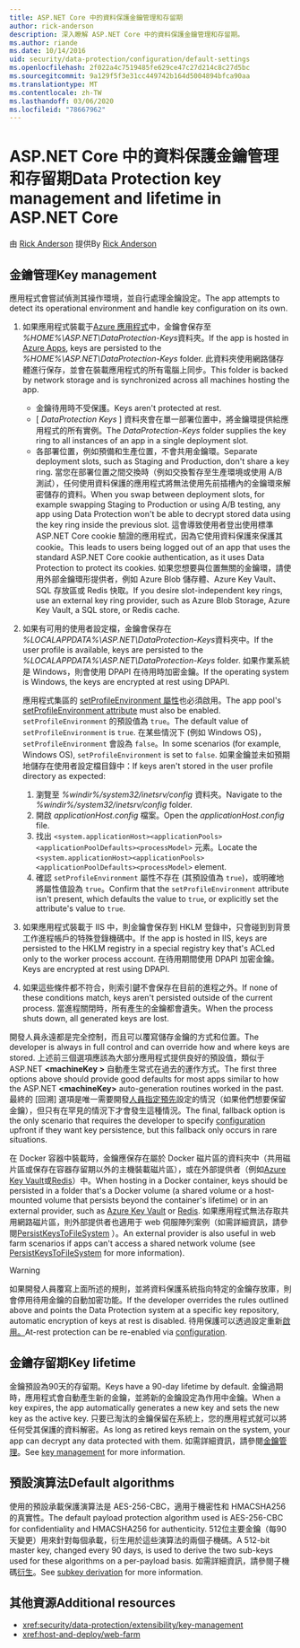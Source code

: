 ```yaml
---
title: ASP.NET Core 中的資料保護金鑰管理和存留期
author: rick-anderson
description: 深入瞭解 ASP.NET Core 中的資料保護金鑰管理和存留期。
ms.author: riande
ms.date: 10/14/2016
uid: security/data-protection/configuration/default-settings
ms.openlocfilehash: 2f022a4c7519485fe629ce47c27d214c8c27d5bc
ms.sourcegitcommit: 9a129f5f3e31cc449742b164d5004894bfca90aa
ms.translationtype: MT
ms.contentlocale: zh-TW
ms.lasthandoff: 03/06/2020
ms.locfileid: "78667962"
---
```

# <a name="data-protection-key-management-and-lifetime-in-aspnet-core"></a><span data-ttu-id="463aa-103">ASP.NET Core 中的資料保護金鑰管理和存留期</span><span class="sxs-lookup"><span data-stu-id="463aa-103">Data Protection key management and lifetime in ASP.NET Core</span></span>

<span data-ttu-id="463aa-104">由 [Rick Anderson](https://twitter.com/RickAndMSFT) 提供</span><span class="sxs-lookup"><span data-stu-id="463aa-104">By [Rick Anderson](https://twitter.com/RickAndMSFT)</span></span>

## <a name="key-management"></a><span data-ttu-id="463aa-105">金鑰管理</span><span class="sxs-lookup"><span data-stu-id="463aa-105">Key management</span></span>

<span data-ttu-id="463aa-106">應用程式會嘗試偵測其操作環境，並自行處理金鑰設定。</span><span class="sxs-lookup"><span data-stu-id="463aa-106">The app attempts to detect its operational environment and handle key configuration on its own.</span></span>

1. <span data-ttu-id="463aa-107">如果應用程式裝載于[Azure 應用程式](https://azure.microsoft.com/services/app-service/)中，金鑰會保存至 *%HOME%\ASP.NET\DataProtection-Keys*資料夾。</span><span class="sxs-lookup"><span data-stu-id="463aa-107">If the app is hosted in [Azure Apps](https://azure.microsoft.com/services/app-service/), keys are persisted to the *%HOME%\ASP.NET\DataProtection-Keys* folder.</span></span> <span data-ttu-id="463aa-108">此資料夾使用網路儲存體進行保存，並會在裝載應用程式的所有電腦上同步。</span><span class="sxs-lookup"><span data-stu-id="463aa-108">This folder is backed by network storage and is synchronized across all machines hosting the app.</span></span>
   * <span data-ttu-id="463aa-109">金鑰待用時不受保護。</span><span class="sxs-lookup"><span data-stu-id="463aa-109">Keys aren't protected at rest.</span></span>
   * <span data-ttu-id="463aa-110">[ *DataProtection Keys* ] 資料夾會在單一部署位置中，將金鑰環提供給應用程式的所有實例。</span><span class="sxs-lookup"><span data-stu-id="463aa-110">The *DataProtection-Keys* folder supplies the key ring to all instances of an app in a single deployment slot.</span></span>
   * <span data-ttu-id="463aa-111">各部署位置，例如預備和生產位置，不會共用金鑰環。</span><span class="sxs-lookup"><span data-stu-id="463aa-111">Separate deployment slots, such as Staging and Production, don't share a key ring.</span></span> <span data-ttu-id="463aa-112">當您在部署位置之間交換時（例如交換暫存至生產環境或使用 A/B 測試），任何使用資料保護的應用程式將無法使用先前插槽內的金鑰環來解密儲存的資料。</span><span class="sxs-lookup"><span data-stu-id="463aa-112">When you swap between deployment slots, for example swapping Staging to Production or using A/B testing, any app using Data Protection won't be able to decrypt stored data using the key ring inside the previous slot.</span></span> <span data-ttu-id="463aa-113">這會導致使用者登出使用標準 ASP.NET Core cookie 驗證的應用程式，因為它使用資料保護來保護其 cookie。</span><span class="sxs-lookup"><span data-stu-id="463aa-113">This leads to users being logged out of an app that uses the standard ASP.NET Core cookie authentication, as it uses Data Protection to protect its cookies.</span></span> <span data-ttu-id="463aa-114">如果您想要與位置無關的金鑰環，請使用外部金鑰環形提供者，例如 Azure Blob 儲存體、Azure Key Vault、SQL 存放區或 Redis 快取。</span><span class="sxs-lookup"><span data-stu-id="463aa-114">If you desire slot-independent key rings, use an external key ring provider, such as Azure Blob Storage, Azure Key Vault, a SQL store, or Redis cache.</span></span>

1. <span data-ttu-id="463aa-115">如果有可用的使用者設定檔，金鑰會保存在 *%LOCALAPPDATA%\ASP.NET\DataProtection-Keys*資料夾中。</span><span class="sxs-lookup"><span data-stu-id="463aa-115">If the user profile is available, keys are persisted to the *%LOCALAPPDATA%\ASP.NET\DataProtection-Keys* folder.</span></span> <span data-ttu-id="463aa-116">如果作業系統是 Windows，則會使用 DPAPI 在待用時加密金鑰。</span><span class="sxs-lookup"><span data-stu-id="463aa-116">If the operating system is Windows, the keys are encrypted at rest using DPAPI.</span></span>

   <span data-ttu-id="463aa-117">應用程式集區的 [setProfileEnvironment 屬性](/iis/configuration/system.applicationhost/applicationpools/add/processmodel#configuration)也必須啟用。</span><span class="sxs-lookup"><span data-stu-id="463aa-117">The app pool's [setProfileEnvironment attribute](/iis/configuration/system.applicationhost/applicationpools/add/processmodel#configuration) must also be enabled.</span></span> <span data-ttu-id="463aa-118">`setProfileEnvironment` 的預設值為 `true`。</span><span class="sxs-lookup"><span data-stu-id="463aa-118">The default value of `setProfileEnvironment` is `true`.</span></span> <span data-ttu-id="463aa-119">在某些情況下 (例如 Windows OS)，`setProfileEnvironment` 會設為 `false`。</span><span class="sxs-lookup"><span data-stu-id="463aa-119">In some scenarios (for example, Windows OS), `setProfileEnvironment` is set to `false`.</span></span> <span data-ttu-id="463aa-120">如果金鑰並未如預期地儲存在使用者設定檔目錄中：</span><span class="sxs-lookup"><span data-stu-id="463aa-120">If keys aren't stored in the user profile directory as expected:</span></span>

   1. <span data-ttu-id="463aa-121">瀏覽至 *%windir%/system32/inetsrv/config* 資料夾。</span><span class="sxs-lookup"><span data-stu-id="463aa-121">Navigate to the *%windir%/system32/inetsrv/config* folder.</span></span>
   1. <span data-ttu-id="463aa-122">開啟 *applicationHost.config* 檔案。</span><span class="sxs-lookup"><span data-stu-id="463aa-122">Open the *applicationHost.config* file.</span></span>
   1. <span data-ttu-id="463aa-123">找出 `<system.applicationHost><applicationPools><applicationPoolDefaults><processModel>` 元素。</span><span class="sxs-lookup"><span data-stu-id="463aa-123">Locate the `<system.applicationHost><applicationPools><applicationPoolDefaults><processModel>` element.</span></span>
   1. <span data-ttu-id="463aa-124">確認 `setProfileEnvironment` 屬性不存在 (其預設值為 `true`)，或明確地將屬性值設為 `true`。</span><span class="sxs-lookup"><span data-stu-id="463aa-124">Confirm that the `setProfileEnvironment` attribute isn't present, which defaults the value to `true`, or explicitly set the attribute's value to `true`.</span></span>

1. <span data-ttu-id="463aa-125">如果應用程式裝載于 IIS 中，則金鑰會保存到 HKLM 登錄中，只會碰到到背景工作進程帳戶的特殊登錄機碼中。</span><span class="sxs-lookup"><span data-stu-id="463aa-125">If the app is hosted in IIS, keys are persisted to the HKLM registry in a special registry key that's ACLed only to the worker process account.</span></span> <span data-ttu-id="463aa-126">在待用期間使用 DPAPI 加密金鑰。</span><span class="sxs-lookup"><span data-stu-id="463aa-126">Keys are encrypted at rest using DPAPI.</span></span>

1. <span data-ttu-id="463aa-127">如果這些條件都不符合，則索引鍵不會保存在目前的進程之外。</span><span class="sxs-lookup"><span data-stu-id="463aa-127">If none of these conditions match, keys aren't persisted outside of the current process.</span></span> <span data-ttu-id="463aa-128">當進程關閉時，所有產生的金鑰都會遺失。</span><span class="sxs-lookup"><span data-stu-id="463aa-128">When the process shuts down, all generated keys are lost.</span></span>

<span data-ttu-id="463aa-129">開發人員永遠都是完全控制，而且可以覆寫儲存金鑰的方式和位置。</span><span class="sxs-lookup"><span data-stu-id="463aa-129">The developer is always in full control and can override how and where keys are stored.</span></span> <span data-ttu-id="463aa-130">上述前三個選項應該為大部分應用程式提供良好的預設值，類似于 ASP.NET **\<machineKey >** 自動產生常式在過去的運作方式。</span><span class="sxs-lookup"><span data-stu-id="463aa-130">The first three options above should provide good defaults for most apps similar to how the ASP.NET **\<machineKey>** auto-generation routines worked in the past.</span></span> <span data-ttu-id="463aa-131">最終的 [回溯] 選項是唯一需要開發[人員指定預先](xref:security/data-protection/configuration/overview)設定的情況（如果他們想要保留金鑰），但只有在罕見的情況下才會發生這種情況。</span><span class="sxs-lookup"><span data-stu-id="463aa-131">The final, fallback option is the only scenario that requires the developer to specify [configuration](xref:security/data-protection/configuration/overview) upfront if they want key persistence, but this fallback only occurs in rare situations.</span></span>

<span data-ttu-id="463aa-132">在 Docker 容器中裝載時，金鑰應保存在屬於 Docker 磁片區的資料夾中（共用磁片區或保存在容器存留期以外的主機裝載磁片區），或在外部提供者（例如[Azure Key Vault](https://azure.microsoft.com/services/key-vault/)或[Redis](https://redis.io/)）中。</span><span class="sxs-lookup"><span data-stu-id="463aa-132">When hosting in a Docker container, keys should be persisted in a folder that's a Docker volume (a shared volume or a host-mounted volume that persists beyond the container's lifetime) or in an external provider, such as [Azure Key Vault](https://azure.microsoft.com/services/key-vault/) or [Redis](https://redis.io/).</span></span> <span data-ttu-id="463aa-133">如果應用程式無法存取共用網路磁片區，則外部提供者也適用于 web 伺服陣列案例（如需詳細資訊，請參閱[PersistKeysToFileSystem](xref:security/data-protection/configuration/overview#persistkeystofilesystem) ）。</span><span class="sxs-lookup"><span data-stu-id="463aa-133">An external provider is also useful in web farm scenarios if apps can't access a shared network volume (see [PersistKeysToFileSystem](xref:security/data-protection/configuration/overview#persistkeystofilesystem) for more information).</span></span>

> [!WARNING]
> <span data-ttu-id="463aa-134">如果開發人員覆寫上面所述的規則，並將資料保護系統指向特定的金鑰存放庫，則會停用待用金鑰的自動加密功能。</span><span class="sxs-lookup"><span data-stu-id="463aa-134">If the developer overrides the rules outlined above and points the Data Protection system at a specific key repository, automatic encryption of keys at rest is disabled.</span></span> <span data-ttu-id="463aa-135">待用保護可以透過設定重新[啟用。](xref:security/data-protection/configuration/overview)</span><span class="sxs-lookup"><span data-stu-id="463aa-135">At-rest protection can be re-enabled via [configuration](xref:security/data-protection/configuration/overview).</span></span>

## <a name="key-lifetime"></a><span data-ttu-id="463aa-136">金鑰存留期</span><span class="sxs-lookup"><span data-stu-id="463aa-136">Key lifetime</span></span>

<span data-ttu-id="463aa-137">金鑰預設為90天的存留期。</span><span class="sxs-lookup"><span data-stu-id="463aa-137">Keys have a 90-day lifetime by default.</span></span> <span data-ttu-id="463aa-138">金鑰過期時，應用程式會自動產生新的金鑰，並將新的金鑰設定為作用中金鑰。</span><span class="sxs-lookup"><span data-stu-id="463aa-138">When a key expires, the app automatically generates a new key and sets the new key as the active key.</span></span> <span data-ttu-id="463aa-139">只要已淘汰的金鑰保留在系統上，您的應用程式就可以將任何受其保護的資料解密。</span><span class="sxs-lookup"><span data-stu-id="463aa-139">As long as retired keys remain on the system, your app can decrypt any data protected with them.</span></span> <span data-ttu-id="463aa-140">如需詳細資訊，請參閱[金鑰管理](xref:security/data-protection/implementation/key-management#key-expiration-and-rolling)。</span><span class="sxs-lookup"><span data-stu-id="463aa-140">See [key management](xref:security/data-protection/implementation/key-management#key-expiration-and-rolling) for more information.</span></span>

## <a name="default-algorithms"></a><span data-ttu-id="463aa-141">預設演算法</span><span class="sxs-lookup"><span data-stu-id="463aa-141">Default algorithms</span></span>

<span data-ttu-id="463aa-142">使用的預設承載保護演算法是 AES-256-CBC，適用于機密性和 HMACSHA256 的真實性。</span><span class="sxs-lookup"><span data-stu-id="463aa-142">The default payload protection algorithm used is AES-256-CBC for confidentiality and HMACSHA256 for authenticity.</span></span> <span data-ttu-id="463aa-143">512位主要金鑰（每90天變更）用來針對每個承載，衍生用於這些演算法的兩個子機碼。</span><span class="sxs-lookup"><span data-stu-id="463aa-143">A 512-bit master key, changed every 90 days, is used to derive the two sub-keys used for these algorithms on a per-payload basis.</span></span> <span data-ttu-id="463aa-144">如需詳細資訊，請參閱子機碼[衍生](xref:security/data-protection/implementation/subkeyderivation#additional-authenticated-data-and-subkey-derivation)。</span><span class="sxs-lookup"><span data-stu-id="463aa-144">See [subkey derivation](xref:security/data-protection/implementation/subkeyderivation#additional-authenticated-data-and-subkey-derivation) for more information.</span></span>

## <a name="additional-resources"></a><span data-ttu-id="463aa-145">其他資源</span><span class="sxs-lookup"><span data-stu-id="463aa-145">Additional resources</span></span>

* <xref:security/data-protection/extensibility/key-management>
* <xref:host-and-deploy/web-farm>
